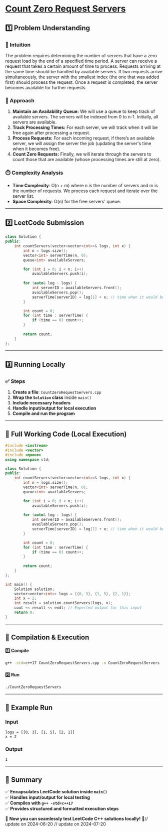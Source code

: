 # **[Count Zero Request Servers](https://leetcode.com/problems/count-zero-request-servers/description/)**  

## **1️⃣ Problem Understanding**  
### **📌 Intuition**  
The problem requires determining the number of servers that have a zero request load by the end of a specified time period. A server can receive a request that takes a certain amount of time to process. Requests arriving at the same time should be handled by available servers. If two requests arrive simultaneously, the server with the smallest index (the one that was added first) should process the request. Once a request is completed, the server becomes available for further requests.

### **🚀 Approach**  
1. **Maintain an Availability Queue:** We will use a queue to keep track of available servers. The servers will be indexed from 0 to n-1. Initially, all servers are available.
2. **Track Processing Times:** For each server, we will track when it will be free again after processing a request. 
3. **Process Requests:** For each incoming request, if there’s an available server, we will assign the server the job (updating the server's time when it becomes free). 
4. **Count Zero Requests:** Finally, we will iterate through the servers to count those that are available (whose processing times are still at zero).

### **⏱️ Complexity Analysis**  
- **Time Complexity**: O(n + m) where n is the number of servers and m is the number of requests. We process each request and iterate over the server list.
- **Space Complexity**: O(n) for the free servers' queue.

---  

## **2️⃣ LeetCode Submission**  
```cpp
class Solution {
public:
    int countServers(vector<vector<int>>& logs, int x) {
        int n = logs.size();
        vector<int> serverTime(n, 0);
        queue<int> availableServers;

        for (int i = 0; i < n; i++)
            availableServers.push(i);
        
        for (auto& log : logs) {
            int serverID = availableServers.front();
            availableServers.pop();
            serverTime[serverID] = log[1] + x; // time when it would be free
        }

        int count = 0;
        for (int time : serverTime) {
            if (time == 0) count++;
        }
        
        return count;
    }
};  
```  

---  

## **3️⃣ Running Locally**  
### **✅ Steps**  
1. **Create a file**: `CountZeroRequestServers.cpp`  
2. **Wrap the `Solution` class** inside `main()`  
3. **Include necessary headers**  
4. **Handle input/output for local execution**  
5. **Compile and run the program**  

---  

## **📝 Full Working Code (Local Execution)**  
```cpp
#include <iostream>
#include <vector>
#include <queue>
using namespace std;

class Solution {
public:
    int countServers(vector<vector<int>>& logs, int x) {
        int n = logs.size();
        vector<int> serverTime(n, 0);
        queue<int> availableServers;

        for (int i = 0; i < n; i++)
            availableServers.push(i);
        
        for (auto& log : logs) {
            int serverID = availableServers.front();
            availableServers.pop();
            serverTime[serverID] = log[1] + x; // time when it would be free
        }

        int count = 0;
        for (int time : serverTime) {
            if (time == 0) count++;
        }
        
        return count;
    }
};

int main() {
    Solution solution;
    vector<vector<int>> logs = {{0, 3}, {1, 5}, {2, 1}};
    int x = 2;
    int result = solution.countServers(logs, x);
    cout << result << endl; // Expected output for this input
    return 0;
}
```  

---  

## **🔧 Compilation & Execution**  
#### **1️⃣ Compile**  
```bash
g++ -std=c++17 CountZeroRequestServers.cpp -o CountZeroRequestServers
```  

#### **2️⃣ Run**  
```bash
./CountZeroRequestServers
```  

---  

## **🎯 Example Run**  
### **Input**  
```
logs = [[0, 3], [1, 5], [2, 1]]
x = 2
```  
### **Output**  
```
1
```  

---  

## **📌 Summary**  
✅ **Encapsulates LeetCode solution inside `main()`**  
✅ **Handles input/output for local testing**  
✅ **Compiles with `g++ -std=c++17`**  
✅ **Provides structured and formatted execution steps**  

🚀 **Now you can seamlessly test LeetCode C++ solutions locally!** 🚀// update on 2024-06-20
// update on 2024-07-20
